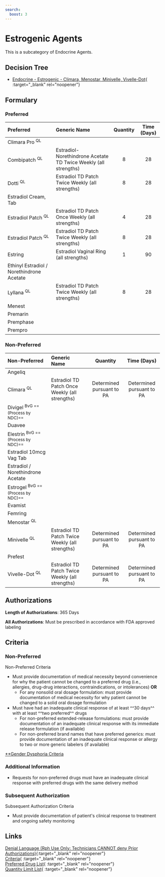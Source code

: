 ```yaml
---
search:
  boost: 3
---
```


# Estrogenic Agents

This is a subcategory of Endocrine Agents.

## Decision Tree

- [Endocrine - Estrogenic - Climara, Menostar, Minivelle, Vivelle-Dot](https://forms.office.com/Pages/ResponsePage.aspx?id=nPhjxpvvj0G9PUHkbAzgaN9UYz8EqmlIs3_TYn4TbXBUNzNGUDA0R1ZQN005TkxQRTBFU1pXRlZCQiQlQCNjPTEkJUAjdD1n){ :target="_blank" rel="noopener"}

## Formulary

### Preferred

| Preferred                                 | Generic Name                                                    | Quantity | Time (Days) |
|:------------------------------------------|:----------------------------------------------------------------|:--------:|:-----------:|
| Climara Pro <sup>QL</sup>                 |                                                                 |          |             |
| Combipatch <sup>QL</sup>                  | Estradiol-Norethindrone Acetate TD Twice Weekly (all strengths) |    8     |     28      |
| Dotti <sup>QL</sup>                       | Estradiol TD Patch Twice Weekly (all strengths)                 |    8     |     28      |
| Estradiol Cream, Tab                      |                                                                 |          |             |
| Estradiol Patch <sup>QL</sup>             | Estradiol TD Patch Once Weekly (all strengths)                  |    4     |     28      |
| Estradiol Patch <sup>QL</sup>             | Estradiol TD Patch Twice Weekly (all strengths)                 |    8     |     28      |
| Estring                                   | Estradiol Vaginal Ring (all strengths)                          |    1     |     90      |
| Ethinyl Estradiol / Norethindrone Acetate |                                                                 |          |             |
| Lyllana <sup>QL</sup>                     | Estradiol TD Patch Twice Weekly (all strengths)                 |    8     |     28      |
| Menest                                    |                                                                 |          |             |
| Premarin                                  |                                                                 |          |             |
| Premphase                                 |                                                                 |          |             |
| Prempro                                   |                                                                 |          |             |

### Non-Preferred

| Non-Preferred                     | Generic Name                                    |         Quantity          |        Time (Days)        |
|:----------------------------------|:------------------------------------------------|:-------------------------:|:-------------------------:|
| Angeliq                           |                                                 |                           |                           |
| Climara <sup>QL</sup>             | Estradiol TD Patch Once Weekly (all strengths)  | Determined pursuant to PA | Determined pursuant to PA |
| Divigel <sup>BvG ==(Process by NDC)==</sup>            |                                                 |                           |                           |
| Duavee                            |                                                 |                           |                           |
| Elestrin <sup>BvG ==(Process by NDC)==</sup>           |                                                 |                           |                           |
| Estradiol 10mcg Vag Tab           |                                                 |                           |                           |
| Estradiol / Norethindrone Acetate |                                                 |                           |                           |
| Estrogel <sup>BvG ==(Process by NDC)==</sup>           |                                                 |                           |                           |
| Evamist                           |                                                 |                           |                           |
| Femring                           |                                                 |                           |                           |
| Menostar <sup>QL</sup>            |                                                 |                           |                           |
| Minivelle <sup>QL</sup>           | Estradiol TD Patch Twice Weekly (all strengths) | Determined pursuant to PA | Determined pursuant to PA |
| Prefest                           |                                                 |                           |                           |
| Vivelle-Dot <sup>QL</sup>         | Estradiol TD Patch Twice Weekly (all strengths) | Determined pursuant to PA | Determined pursuant to PA |

## Authorizations

**Length of Authorizations**: 365 Days

**All Authorizations**: Must be prescribed in accordance with FDA approved labeling

## Criteria

### Non-Preferred

Non-Preferred Criteria

- Must provide documentation of medical necessity beyond convenience for why the patient cannot be changed to a preferred drug (i.e., allergies, drug-drug interactions, contraindications, or intolerances) **OR**
    - For any nonsolid oral dosage formulation: must provide documentation of medical necessity for why patient cannot be changed to a solid oral dosage formulation
- Must have had an inadequate clinical response of at least ^^30 days^^ with at least ^^two preferred^^ drugs
    - For non-preferred extended-release formulations: must provide documentation of an inadequate clinical response with its immediate release formulation (if available)
    - For non-preferred brand names that have preferred generics: must provide documentation of an inadequate clinical response or allergy to two or more generic labelers (if available)
 
[**Gender Dysphoria Criteria](https://special-spoon-f542dccd.pages.github.io/Pharmacist%20Reference%20Guide/Medication%20Guidance/GenderDysphoria/)

### Additional Information

- Requests for non-preferred drugs must have an inadequate clinical response with preferred drugs with the same delivery method

### Subsequent Authorization

Subsequent Authorization Criteria

- Must provide documentation of patient's clinical response to treatment and ongoing safety monitoring

## Links

[Denial Language (Rph Use Only: Technicians CANNOT deny Prior Authorizations)](https://mygainwell-my.sharepoint.com.mcas.ms/:w:/r/personal/rachel_carpenter_gainwelltechnologies_com/_layouts/15/Doc.aspx?sourcedoc=%7BCD777F63-7F18-4713-8D6A-B043BEE631F5%7D&file=Denial%20Language%20Updated%2009112023.docx&action=embedview&mobileredirect=true&wdStartOn=51&cid=f4472ece-6d4f-4694-b0c5-c150a2f53fea){:target="_blank" rel="noopener"} </br>
[Criteria](https://medicaid.ohio.gov/static/PHM/drug-coverage/20231001+UPDL+Criteria+_v2.FINAL.pdf#page=58){ :target="_blank" rel="noopener"} </br>
[Preferred Drug List](https://medicaid.ohio.gov/static/PHM/drug-coverage/20230701_UPDL_FINAL_ODM.approved.v2.pdf#page=22){ :target="_blank" rel="noopener"} </br>
[Quantity Limit List](https://pharmacy.medicaid.ohio.gov/sites/default/files/20230101_Ohio_Medicaid_Quantity_Document_APPROVED.pdf){ :target="_blank" rel="noopener"}

